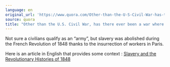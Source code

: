 ```yaml
---
language: en
original_url: 'https://www.quora.com/Other-than-the-U-S-Civil-War-has-there-ever-been-a-war-where-a-largely-white-army-fought-to-end-black-slavery/answer/Cl%C3%A9ment-Renaud'
source: quora
title: "Other than the U.S. Civil War, has there ever been a war where a largely white army fought to end black slavery?"
---
```


Not sure a civilians qualify as an “army”, but slavery was abolished during the French Revolution of 1848 thanks to the insurrection of workers in Paris.

Here is an article in English that provides some context : [Slavery and the Revolutionary Histories of 1848](https://ageofrevolutions.com/2016/10/10/slavery-and-the-revolutionary-histories-of-1848/)
